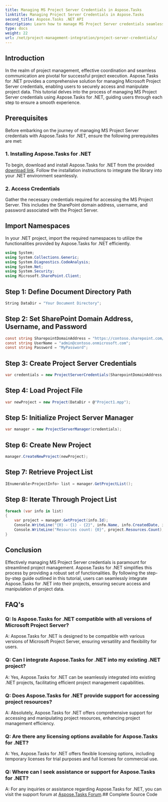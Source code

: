 ```yaml
---
title: Managing MS Project Server Credentials in Aspose.Tasks
linktitle: Managing Project Server Credentials in Aspose.Tasks
second_title: Aspose.Tasks .NET API
description: Learn how to manage MS Project Server credentials seamlessly with Aspose.Tasks for .NET. Enhance project management efficiency.
type: docs
weight: 22
url: /net/project-management-integration/project-server-credentials/
---
```

## Introduction
In the realm of project management, effective coordination and seamless communication are pivotal for successful project execution. Aspose.Tasks for .NET provides a comprehensive solution for managing Microsoft Project Server credentials, enabling users to securely access and manipulate project data. This tutorial delves into the process of managing MS Project Server credentials using Aspose.Tasks for .NET, guiding users through each step to ensure a smooth experience.
## Prerequisites
Before embarking on the journey of managing MS Project Server credentials with Aspose.Tasks for .NET, ensure the following prerequisites are met:
### 1. Installing Aspose.Tasks for .NET
To begin, download and install Aspose.Tasks for .NET from the provided [download link](https://releases.aspose.com/tasks/net/). Follow the installation instructions to integrate the library into your .NET environment seamlessly.
### 2. Access Credentials
Gather the necessary credentials required for accessing the MS Project Server. This includes the SharePoint domain address, username, and password associated with the Project Server.

## Import Namespaces
In your .NET project, import the required namespaces to utilize the functionalities provided by Aspose.Tasks for .NET efficiently.

```csharp
using System;
using System.Collections.Generic;
using System.Diagnostics.CodeAnalysis;
using System.Net;
using System.Security;
using Microsoft.SharePoint.Client;

```

## Step 1: Define Document Directory Path
```csharp
String DataDir = "Your Document Directory";
```
## Step 2: Set SharePoint Domain Address, Username, and Password
```csharp
const string SharepointDomainAddress = "https://contoso.sharepoint.com/sites/pwa";
const string UserName = "admin@contoso.onmicrosoft.com";
const string Password = "MyPassword";
```
## Step 3: Create Project Server Credentials
```csharp
var credentials = new ProjectServerCredentials(SharepointDomainAddress, UserName, Password);
```
## Step 4: Load Project File
```csharp
var newProject = new Project(DataDir + @"Project1.mpp");
```
## Step 5: Initialize Project Server Manager
```csharp
var manager = new ProjectServerManager(credentials);
```
## Step 6: Create New Project
```csharp
manager.CreateNewProject(newProject);
```
## Step 7: Retrieve Project List
```csharp
IEnumerable<ProjectInfo> list = manager.GetProjectList();
```
## Step 8: Iterate Through Project List
```csharp
foreach (var info in list)
{
    var project = manager.GetProject(info.Id);
    Console.WriteLine("{0} - {1} - {2}", info.Name, info.CreatedDate, info.LastSavedDate);
    Console.WriteLine("Resources count: {0}", project.Resources.Count);
}
```

## Conclusion
Effectively managing MS Project Server credentials is paramount for streamlined project management. Aspose.Tasks for .NET simplifies this process by providing a robust set of functionalities. By following the step-by-step guide outlined in this tutorial, users can seamlessly integrate Aspose.Tasks for .NET into their projects, ensuring secure access and manipulation of project data.
## FAQ's
### Q: Is Aspose.Tasks for .NET compatible with all versions of Microsoft Project Server?
A: Aspose.Tasks for .NET is designed to be compatible with various versions of Microsoft Project Server, ensuring versatility and flexibility for users.
### Q: Can I integrate Aspose.Tasks for .NET into my existing .NET project?
A: Yes, Aspose.Tasks for .NET can be seamlessly integrated into existing .NET projects, facilitating efficient project management capabilities.
### Q: Does Aspose.Tasks for .NET provide support for accessing project resources?
A: Absolutely, Aspose.Tasks for .NET offers comprehensive support for accessing and manipulating project resources, enhancing project management efficiency.
### Q: Are there any licensing options available for Aspose.Tasks for .NET?
A: Yes, Aspose.Tasks for .NET offers flexible licensing options, including temporary licenses for trial purposes and full licenses for commercial use.
### Q: Where can I seek assistance or support for Aspose.Tasks for .NET?
A: For any inquiries or assistance regarding Aspose.Tasks for .NET, you can visit the support forum at [Aspose.Tasks Forum](https://forum.aspose.com/c/tasks/15).## Complete Source Code

